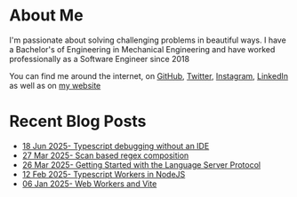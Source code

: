 # About Me

I'm passionate about solving challenging problems in beautiful ways. I have a Bachelor's of Engineering in Mechanical Engineering and have worked professionally as a Software Engineer since 2018

You can find me around the internet, on [GitHub](https://github.com/nabeelvalley), [Twitter](https://twitter.com/not_nabeel/), [Instagram](https://www.instagram.com/nabeelvalley/), [LinkedIn](https://za.linkedin.com/in/nabeelvalley) as well as on [my website](https://nabeelvalley.co.za/)

# Recent Blog Posts
<!-- BLOG-POST-LIST:START -->
- [18 Jun 2025- Typescript debugging without an IDE](https://nabeelvalley.co.za/blog/2025/18-06/typescript-debugging-without-an-ide/)
- [27 Mar 2025- Scan based regex composition](https://nabeelvalley.co.za/blog/2025/27-03/regex-composition/)
- [26 Mar 2025- Getting Started with the Language Server Protocol](https://nabeelvalley.co.za/blog/2025/26-03/the-language-server-protocol/)
- [12 Feb 2025- Typescript Workers in NodeJS](https://nabeelvalley.co.za/blog/2025/12-02/nodejs-worker-threads/)
- [06 Jan 2025- Web Workers and Vite](https://nabeelvalley.co.za/blog/2025/06-01/web-workers/)<!-- BLOG-POST-LIST:END -->
